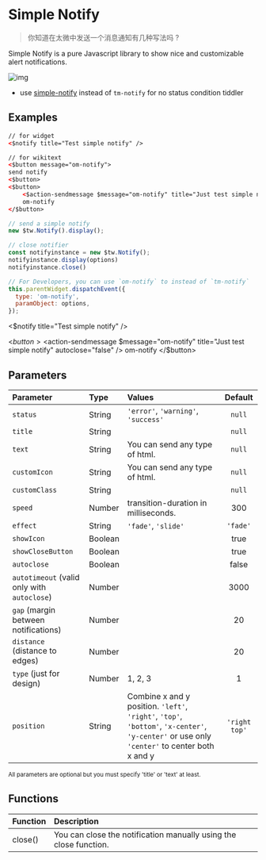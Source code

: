 # Simple Notify

> 你知道在太微中发送一个消息通知有几种写法吗 ?

Simple Notify is a pure Javascript library to show nice and customizable alert notifications.

![img](https://github.com/oeyoews/simple-notify/raw/master/demo/assets/types.png)

- use [simple-notify](https://github.com/simple-notify/simple-notify) instead of `tm-notify` for no status condition tiddler

## Examples

```html
// for widget
<$notify title="Test simple notify" />

// for wikitext
<$button message="om-notify">
send notify
<$button>
<$button>
	<$action-sendmessage $message="om-notify" title="Just test simple notify" autoclose="false" />
	om-notify
</$button>
```

```js
// send a simple notify
new $tw.Notify().display();

// close notifier
const notifyinstance = new $tw.Notify();
notifyinstance.display(options)
notifyinstance.close()

// For Developers, you can use `om-notify` to instead of `tm-notify`
this.parentWidget.dispatchEvent({
  type: 'om-notify',
  paramObject: options,
});
```

<$notify title="Test simple notify" />

<$button>
	<$action-sendmessage $message="om-notify" title="Just test simple notify" autoclose="false" />
	om-notify
</$button>

## Parameters

<div class="prose prose-indigo max-w-none">

| Parameter                                   | Type    | Values                                                                                                                                       |    Default    |
| :------------------------------------------ | :------ | :------------------------------------------------------------------------------------------------------------------------------------------- | :-----------: |
| `status`                                    | String  | `'error'`, `'warning'`, `'success'`                                                                                                          |    `null`     |
| `title`                                     | String  |                                                                                                                                              |    `null`     |
| `text`                                      | String  | You can send any type of html.                                                                                                               |    `null`     |
| `customIcon`                                | String  | You can send any type of html.                                                                                                               |    `null`     |
| `customClass`                               | String  |                                                                                                                                              |    `null`     |
| `speed`                                     | Number  | transition-duration in milliseconds.                                                                                                         |      300      |
| `effect`                                    | String  | `'fade'`, `'slide'`                                                                                                                          |   `'fade'`    |
| `showIcon`                                  | Boolean |                                                                                                                                              |     true      |
| `showCloseButton`                           | Boolean |                                                                                                                                              |     true      |
| `autoclose`                                 | Boolean |                                                                                                                                              |     false     |
| `autotimeout` (valid only with `autoclose`) | Number  |                                                                                                                                              |     3000      |
| `gap` (margin between notifications)        | Number  |                                                                                                                                              |      20       |
| `distance` (distance to edges)              | Number  |                                                                                                                                              |      20       |
| `type` (just for design)                    | Number  | 1, 2, 3                                                                                                                                      |       1       |
| `position`                                  | String  | Combine x and y position. `'left'`, `'right'`, `'top'`, `'bottom'`, `'x-center'`, `'y-center'` or use only `'center'` to center both x and y | `'right top'` |

<sub>All parameters are optional but you must specify 'title' or 'text' at least.</sub>

## Functions

| Function | Description                                                       |
| :------- | :---------------------------------------------------------------- |
| close()  | You can close the notification manually using the close function. |

</div>
